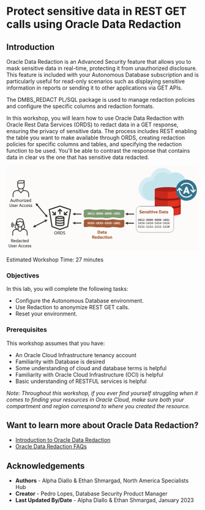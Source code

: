 # Protect sensitive data in REST GET calls using Oracle Data Redaction

## Introduction

Oracle Data Redaction is an Advanced Security feature that allows you to mask sensitive data in real-time, protecting it from unauthorized disclosure. This feature is included with your Autonomous Database subscription and is particularly useful for read-only scenarios such as displaying sensitive information in reports or sending it to other applications via GET APIs.

The DMBS_REDACT PL/SQL package is used to manage redaction policies and configure the specific columns and redaction formats.

In this workshop, you will learn how to use Oracle Data Redaction with Oracle Rest Data Services (ORDS) to redact  data in a GET response, ensuring the privacy of sensitive data. The process includes REST enabling the table you want to make available through ORDS, creating redaction policies for specific columns and tables, and specifying the redaction function to be used. You'll be able to contrast the response that contains data in clear vs the one that has sensitive data redacted.

![Lab architecture](images/lab-architecture.png)


Estimated Workshop Time: 27 minutes

### Objectives

In this lab, you will complete the following tasks:

- Configure the Autonomous Database environment.
- Use Redaction to anonymize REST GET calls.
- Reset your environment.

### Prerequisites

This workshop assumes that you have:
- An Oracle Cloud Infrastructure tenancy account
- Familiarity with Database is desired
- Some understanding of cloud and database terms is helpful
- Familiarity with Oracle Cloud Infrastructure (OCI) is helpful
- Basic understanding of RESTFUL services is helpful

*Note: Throughout this workshop, if you ever find yourself struggling when it comes to finding your resources in Oracle Cloud, make sure both your compartment and region correspond to where you created the resource.*

## Want to learn more about Oracle Data Redaction?
- [Introduction to Oracle Data Redaction](https://docs.oracle.com/en/database/oracle/oracle-database/21/asoag/introduction-to-oracle-data-redaction.html#GUID-82EA9712-387C-4D3A-BB72-F64A707C67CA)
- [Oracle Data Redaction FAQs](https://www.oracle.com/technetwork/database/options/data-masking-subsetting/learnmore/faq-security-asdr-external-3215961.pdf)

## Acknowledgements

- **Authors** - Alpha Diallo & Ethan Shmargad, North America Specialists Hub
- **Creator** - Pedro Lopes, Database Security Product Manager
- **Last Updated By/Date** - Alpha Diallo & Ethan Shmargad, January 2023